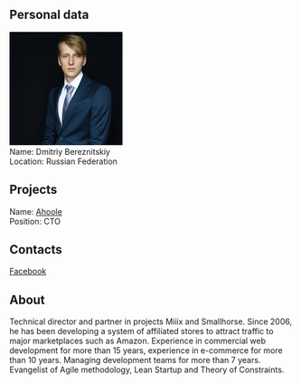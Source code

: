 ## Personal data
![dmitriy bereznitskiy photo](photo/dmitriy_bereznitskiy.jpg)  
Name:   Dmitriy Bereznitskiy   
Location: Russian Federation   
## Projects 
Name: [Ahoole](../projects/Ahoole.md)  
Position: CTO   
## Contacts   
[Facebook](https://www.facebook.com/profile.php?id=100010739792969)  
## About
Technical director and partner in projects Miiix and Smallhorse. Since 2006, he has been developing a system of affiliated stores to attract traffic to major marketplaces such as Amazon. Experience in commercial web development for more than 15 years, experience in e-commerce for more than 10 years. Managing development teams for more than 7 years. Evangelist of Agile methodology, Lean Startup and Theory of Constraints.
